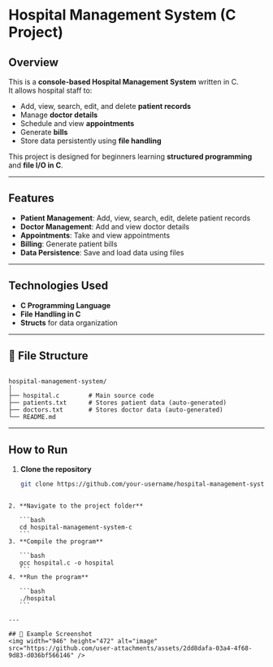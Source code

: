 # Hospital Management System (C Project)

##  Overview
This is a **console-based Hospital Management System** written in C.  
It allows hospital staff to:
- Add, view, search, edit, and delete **patient records**
- Manage **doctor details**
- Schedule and view **appointments**
- Generate **bills**
- Store data persistently using **file handling**

This project is designed for beginners learning **structured programming** and **file I/O in C**.

---

##  Features
-  **Patient Management**: Add, view, search, edit, delete patient records  
-  **Doctor Management**: Add and view doctor details  
-  **Appointments**: Take and view appointments  
-  **Billing**: Generate patient bills  
-  **Data Persistence**: Save and load data using files  

---

##  Technologies Used
- **C Programming Language**
- **File Handling in C**
- **Structs** for data organization

---

## 📂 File Structure
```

hospital-management-system/
│
├── hospital.c        # Main source code
├── patients.txt      # Stores patient data (auto-generated)
├── doctors.txt       # Stores doctor data (auto-generated)
└── README.md

````
---

##  How to Run
1. **Clone the repository**
   ```bash
   git clone https://github.com/your-username/hospital-management-system-c.git
````

2. **Navigate to the project folder**

   ```bash
   cd hospital-management-system-c
   ```
3. **Compile the program**

   ```bash
   gcc hospital.c -o hospital
   ```
4. **Run the program**

   ```bash
   ./hospital
   ```

---

## 📸 Example Screenshot
<img width="946" height="472" alt="image" src="https://github.com/user-attachments/assets/2dd8dafa-03a4-4f68-9d83-d036bf566146" />
